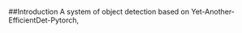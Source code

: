 ##Introduction
A system of object detection based on Yet-Another-EfficientDet-Pytorch,



                                                                         


